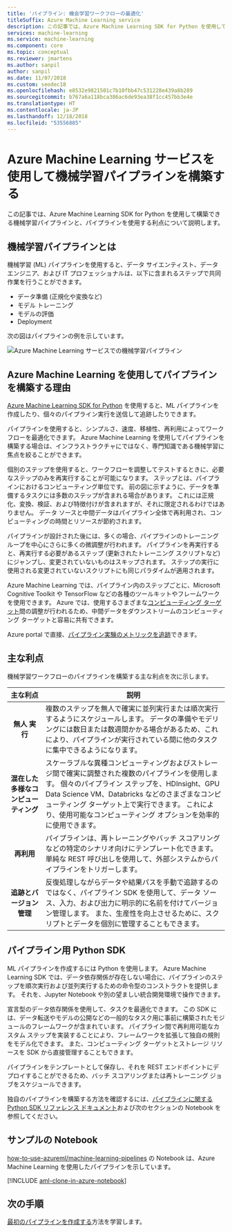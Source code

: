 ```yaml
---
title: 'パイプライン: 機会学習ワークフローの最適化'
titleSuffix: Azure Machine Learning service
description: この記事では、Azure Machine Learning SDK for Python を使用して構築できる機械学習パイプラインと、パイプラインを使用する利点について説明します。 機械学習 (ML) パイプラインは、データ サイエンティストが機械学習ワークフローを構築、最適化、管理するために使用します。
services: machine-learning
ms.service: machine-learning
ms.component: core
ms.topic: conceptual
ms.reviewer: jmartens
ms.author: sanpil
author: sanpil
ms.date: 11/07/2018
ms.custom: seodec18
ms.openlocfilehash: e8532e9821501c7b10fbb47c531228e439a8b289
ms.sourcegitcommit: b767a6a118bca386ac6de93ea38f1cc457bb3e4e
ms.translationtype: HT
ms.contentlocale: ja-JP
ms.lasthandoff: 12/18/2018
ms.locfileid: "53556885"
---
```

# <a name="build-machine-learning-pipelines-with-the-azure-machine-learning-service"></a>Azure Machine Learning サービスを使用して機械学習パイプラインを構築する

この記事では、Azure Machine Learning SDK for Python を使用して構築できる機械学習パイプラインと、パイプラインを使用する利点について説明します。

## <a name="what-are-machine-learning-pipelines"></a>機械学習パイプラインとは

機械学習 (ML) パイプラインを使用すると、データ サイエンティスト、データ エンジニア、および IT プロフェッショナルは、以下に含まれるステップで共同作業を行うことができます。
+ データ準備 (正規化や変換など)
+ モデル トレーニング
+ モデルの評価
+ Deployment 

次の図はパイプラインの例を示しています。

![Azure Machine Learning サービスでの機械学習パイプライン](./media/concept-ml-pipelines/pipelines.png)

## <a name="why-build-pipelines-with-azure-machine-learning"></a>Azure Machine Learning を使用してパイプラインを構築する理由

[Azure Machine Learning SDK for Python](#the-python-sdk-for-pipelines) を使用すると、ML パイプラインを作成したり、個々のパイプライン実行を送信して追跡したりできます。

パイプラインを使用すると、シンプルさ、速度、移植性、再利用によってワークフローを最適化できます。 Azure Machine Learning を使用してパイプラインを構築する場合は、インフラストラクチャにではなく、専門知識である機械学習に焦点を絞ることができます。

個別のステップを使用すると、ワークフローを調整してテストするときに、必要なステップのみを再実行することが可能になります。 ステップとは、パイプラインにおけるコンピューティング単位です。 前の図に示すように、データを準備するタスクには多数のステップが含まれる場合があります。 これには正規化、変換、検証、および特徴付けが含まれますが、それに限定されるわけではありません。 データ ソースと中間データはパイプライン全体で再利用され、コンピューティングの時間とリソースが節約されます。 

パイプラインが設計された後には、多くの場合、パイプラインのトレーニング ループを中心にさらに多くの微調整が行われます。 パイプラインを再実行すると、再実行する必要があるステップ (更新されたトレーニング スクリプトなど) にジャンプし、変更されていないものはスキップされます。 ステップの実行に使用される変更されていないスクリプトにも同じパラダイムが適用されます。 

Azure Machine Learning では、パイプライン内のステップごとに、Microsoft Cognitive Toolkit や TensorFlow などの各種のツールキットやフレームワークを使用できます。 Azure では、使用するさまざまな[コンピューティング ターゲット](concept-azure-machine-learning-architecture.md)間の調整が行われるため、中間データをダウンストリームのコンピューティング ターゲットと容易に共有できます。 

Azure portal で直接、[パイプライン実験のメトリックを追跡](https://docs.microsoft.com/azure/machine-learning/service/how-to-track-experiments)できます。 

## <a name="key-advantages"></a>主な利点

機械学習ワークフローのパイプラインを構築する主な利点を次に示します。

|主な利点|説明|
|:-------:|-----------|
|**無人&nbsp;実行**|複数のステップを無人で確実に並列実行または順次実行するようにスケジュールします。 データの準備やモデリングには数日または数週間かかる場合があるため、これにより、パイプラインが実行されている間に他のタスクに集中できるようになります。 |
|**混在した多様なコンピューティング**|スケーラブルな異種コンピューティングおよびストレージ間で確実に調整された複数のパイプラインを使用します。 個々のパイプライン ステップを、HDInsight、GPU Data Science VM、Databricks などのさまざまなコンピューティング ターゲット上で実行できます。 これにより、使用可能なコンピューティング オプションを効率的に使用できます。|
|**再利用**|パイプラインは、再トレーニングやバッチ スコアリングなどの特定のシナリオ向けにテンプレート化できます。 単純な REST 呼び出しを使用して、外部システムからパイプラインをトリガーします。|
|**追跡とバージョン管理**|反復処理しながらデータや結果パスを手動で追跡するのではなく、パイプライン SDK を使用して、データ ソース、入力、および出力に明示的に名前を付けてバージョン管理します。 また、生産性を向上させるために、スクリプトとデータを個別に管理することもできます。|

## <a name="the-python-sdk-for-pipelines"></a>パイプライン用 Python SDK

ML パイプラインを作成するには Python を使用します。 Azure Machine Learning SDK では、データ依存関係が存在しない場合に、パイプラインのステップを順次実行および並列実行するための命令型のコンストラクトを提供します。 それを、Jupyter Notebook や別の望ましい統合開発環境で操作できます。 

宣言型のデータ依存関係を使用して、タスクを最適化できます。 この SDK には、データ転送やモデルの公開などの一般的なタスク用に事前に構築されたモジュールのフレームワークが含まれています。 パイプライン間で再利用可能なカスタム ステップを実装することにより、フレームワークを拡張して独自の規則をモデル化できます。 また、コンピューティング ターゲットとストレージ リソースを SDK から直接管理することもできます。

パイプラインをテンプレートとして保存し、それを REST エンドポイントにデプロイすることができるため、バッチ スコアリングまたは再トレーニング ジョブをスケジュールできます。

独自のパイプラインを構築する方法を確認するには、[パイプラインに関する Python SDK リファレンス ドキュメント](https://docs.microsoft.com/python/api/azureml-pipeline-core/?view=azure-ml-py)および次のセクションの Notebook を参照してください。

## <a name="example-notebooks"></a>サンプルの Notebook
 
[how-to-use-azureml/machine-learning-pipelines](https://github.com/Azure/MachineLearningNotebooks/blob/master/how-to-use-azureml/machine-learning-pipelines) の Notebook は、Azure Machine Learning を使用したパイプラインを示しています。
 
[!INCLUDE [aml-clone-in-azure-notebook](../../../includes/aml-clone-for-examples.md)]

## <a name="next-steps"></a>次の手順

[最初のパイプラインを作成する](how-to-create-your-first-pipeline.md)方法を学習します。
